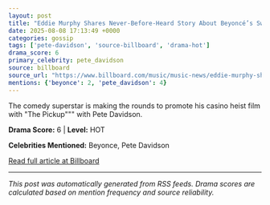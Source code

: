 ```yaml
---
layout: post
title: "Eddie Murphy Shares Never-Before-Heard Story About Beyoncé’s Sweet Gesture to Jennifer Hudson on ‘Dreamgirls’ Set"""
date: 2025-08-08 17:13:49 +0000
categories: gossip
tags: ['pete-davidson', 'source-billboard', 'drama-hot']
drama_score: 6
primary_celebrity: pete_davidson
source: billboard
source_url: "https://www.billboard.com/music/music-news/eddie-murphy-shares-story-beyonce-jennifer-hudson-dreamgirls-1236039635/"""
mentions: {'beyonce': 2, 'pete_davidson': 4}
---
```


The comedy superstar is making the rounds to promote his casino heist film with "The Pickup""" with Pete Davidson.

**Drama Score:** 6 | **Level:** HOT

**Celebrities Mentioned:** Beyonce, Pete Davidson

[Read full article at Billboard](https://www.billboard.com/music/music-news/eddie-murphy-shares-story-beyonce-jennifer-hudson-dreamgirls-1236039635/)

---
*This post was automatically generated from RSS feeds. Drama scores are calculated based on mention frequency and source reliability.*
